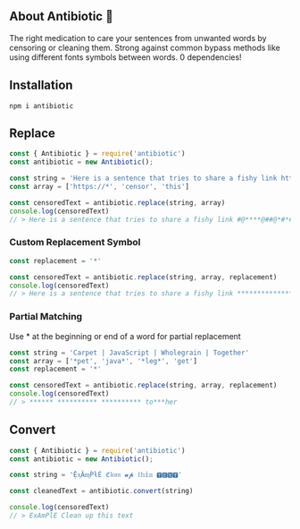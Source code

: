 ## About Antibiotic 💊
The right medication to care your sentences from unwanted words by censoring or cleaning them. Strong against common bypass methods like using different fonts symbols between words. 0 dependencies!

## Installation
```
npm i antibiotic
```

## Replace
```js
const { Antibiotic } = require('antibiotic')
const antibiotic = new Antibiotic();

const string = 'Here is a sentence that tries to share a fishy link https://example.com/login, but dont worry it will get censored even when you try to bypass it like t-h.1.$, thhhhiiiisss, 𝔱𝔥𝔦𝔰, 𝕥𝕙𝕚𝕤 or ᴛʜɪꜱ.'
const array = ['https://*', 'censor', 'this']

const censoredText = antibiotic.replace(string, array)
console.log(censoredText)
// > Here is a sentence that tries to share a fishy link #@****@##@*#*#***##@*@# but dont worry it will get ***@@#ed even when you try to bypass it like @#*@ #@@# *@@* or #@**
```
### Custom Replacement Symbol
```js
const replacement = '*'

const censoredText = antibiotic.replace(string, array, replacement)
console.log(censoredText)
// > Here is a sentence that tries to share a fishy link *********************** but dont worry it will get ******ed even when you try to bypass it like **** **** **** or ****
```

### Partial Matching
Use * at the beginning or end of a word for partial replacement
```js
const string = 'Carpet | JavaScript | Wholegrain | Together'
const array = ['*pet', 'java*', '*leg*', 'get']
const replacement = '*'

const censoredText = antibiotic.replace(string, array, replacement)
console.log(censoredText)
// > ****** ********** ********** to***her
```

## Convert
```js
const { Antibiotic } = require('antibiotic')
const antibiotic = new Antibiotic();

const string = 'ỆᶍǍᶆṔƚÉ ℭ𝔩𝔢𝔞𝔫 𝓾𝓹 𝕥𝕙𝕚𝕤 🆃🅴🆇🆃'

const cleanedText = antibiotic.convert(string)

console.log(censoredText)
// > ExAmPlE Clean up this text
```
